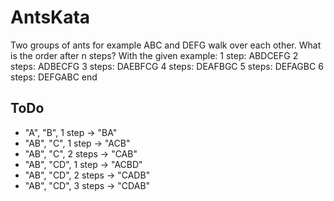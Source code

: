 # AntsKata
Two groups of ants for example ABC and DEFG walk over each other. What is the order after n steps?
With the given example:
1 step: ABDCEFG
2 steps: ADBECFG
3 steps: DAEBFCG
4 steps: DEAFBGC
5 steps: DEFAGBC
6 steps: DEFGABC
end

## ToDo
* "A", "B", 1 step -> "BA"
* "AB", "C", 1 step -> "ACB"
* "AB", "C", 2 steps -> "CAB"
* "AB", "CD", 1 step -> "ACBD"
* "AB", "CD", 2 steps -> "CADB"
* "AB", "CD", 3 steps -> "CDAB"